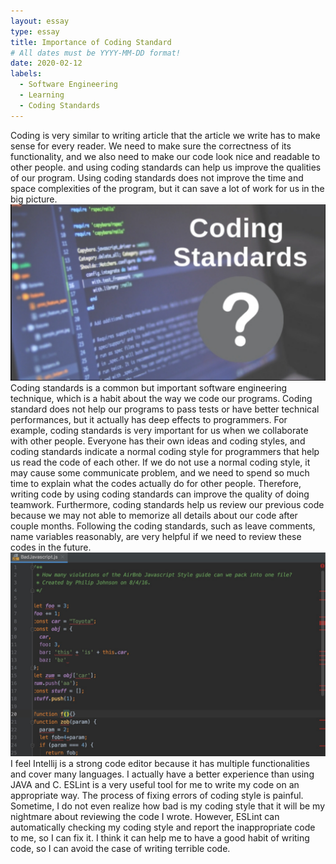 ```yaml
---
layout: essay
type: essay
title: Importance of Coding Standard
# All dates must be YYYY-MM-DD format!
date: 2020-02-12
labels:
  - Software Engineering
  - Learning
  - Coding Standards
---
```

Coding is very similar to writing article that the article we write has to make sense for every reader. We need to make sure the correctness of its functionality, and we also need to make our code look nice and readable to other people. and using coding standards can help us improve the qualities of our program. Using coding standards does not improve the time and space complexities of the program, but it can save a lot of work for us in the big picture.
<img class="ui big right image" src="../images/cds1.png">
Coding standards is a common but important software engineering technique, which is a habit about the way we code our programs. Coding standard does not help our programs to pass tests or have better technical performances, but it actually has deep effects to programmers. For example, coding standards is very important for us when we collaborate with other people. Everyone has their own ideas and coding styles, and coding standards indicate a normal coding style for programmers that help us read the code of each other. If we do not use a normal coding style, it may cause some communicate problem, and we need to spend so much time to explain what the codes actually do for other people. Therefore, writing code by using coding standards can improve the quality of doing teamwork. Furthermore, coding standards help us review our previous code because we may not able to memorize all details about our code after couple months. Following the coding standards, such as leave comments, name variables reasonably, are very helpful if we need to review these codes in the future.
<img class="ui big right image" src="../images/cds2.jpg">
I feel Intellij is a strong code editor because it has multiple functionalities and cover many languages. I actually have a better experience than using JAVA and C. ESLint is a very useful tool for me to write my code on an appropriate way. The process of fixing errors of coding style is painful. Sometime, I do not even realize how bad is my coding style that it will be my nightmare about reviewing the code I wrote. However, ESLint can automatically checking my coding style and report the inappropriate code to me, so I can fix it. I think it can help me to have a good habit of writing code, so I can avoid the case of writing terrible code.
